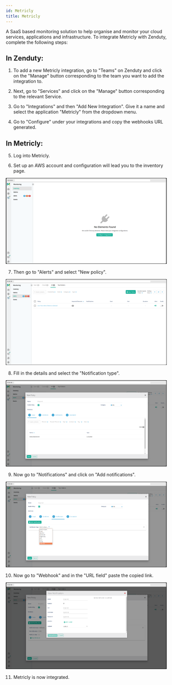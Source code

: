 ```yaml
---
id: Metricly
title: Metricly
---
```


A SaaS based monitoring solution to help organise and monitor your cloud services, applications and infrastructure. To integrate Metricly with Zenduty, complete the following steps:

## In Zenduty:

1. To add a new Metricly integration, go to "Teams" on Zenduty and click on the "Manage" button corresponding to the team you want to add the integration to.

2. Next, go to "Services" and click on the "Manage" button corresponding to the relevant Service.

3. Go to "Integrations" and then "Add New Integration". Give it a name and select the application "Metricly" from the dropdown menu.

4. Go to "Configure" under your integrations and copy the webhooks URL generated. 

## In Metricly:

5. Log into Metricly.

6. Set up an AWS account and configuration will lead you to the inventory page. 

![](/img/Integrations/Metricly/1.png)

7. Then go to "Alerts" and select "New policy".

![](/img/Integrations/Metricly/2.png)

8. Fill in the details and select the "Notification type".

![](/img/Integrations/Metricly/3.png)

9. Now go to "Notifications" and click on "Add notifications".

![](/img/Integrations/Metricly/4.png)

10. Now go to "Webhook" and in the "URL field" paste the copied link. 

![](/img/Integrations/Metricly/5.png)

11. Metricly is now integrated. 